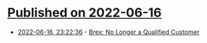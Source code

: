 # [Published on 2022-06-16](index.md)

* [2022-06-16, 23:22:36](https://news.ycombinator.com/item?id=31772211) - [Brex: No Longer a Qualified Customer](https://www.brex.com/support/why-am-i-no-longer-qualified-to-be-a-brex-customer/)
